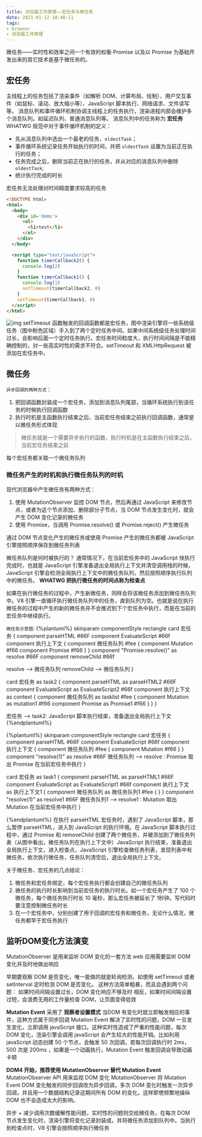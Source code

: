 ```yaml
---
title: 浏览器工作原理——宏任务与微任务
date: 2021-01-12 18:48:11
tags:
- browser
- 浏览器工作原理
---
```



微任务——实时性和效率之间一个有效的权衡
Promise 以及以 Promise 为基础开发出来的其它技术是基于微任务的。

## 宏任务
主线程上的任务包括了渲染事件（如解析 DOM、计算布局、绘制）、用户交互事件（如鼠标、滚动、放大缩小等）、JavaScript 脚本执行、网络请求、文件读写等。
消息队列和事件循环机制协调主线程上的任务执行，渲染进程内部会维护多个消息队列。如延迟队列、普通消息队列等。
消息队列中的任务称为 **宏任务**
WHATWG 规范中对于事件循环机制的定义：
* 先从消息队列中选出一个最老的任务，`oldestTask`；
* 事件循环系统记录任务开始执行的时间，并把 `oldestTask` 设置为当前正在执行的任务；
* 任务完成之后，删除当前正在执行的任务，并从对应的消息队列中删除 `oldestTask`;
* 统计执行完成的时长

宏任务无法处理对时间精度要求较高的任务
<!--more-->
```html
<!DOCTYPE html>
<html>
  <body>
    <div id='demo'>
      <ol>
        <li>test</li>
      </ol>
    </div>
  </body>

  <script type="text/javaScript">
    function timerCallback2() {
      console.log(2)
    }
    function timerCallback1() {
      console.log(1)
      setTimeout(timerCallback2, 0)
    }
    setTimeout(timerCallback1, 0)
  </script>
</html>
```
![img](https://static001.geekbang.org/resource/image/3c/15/3c2b9b474c4df544df61ebd62a7b3715.png)
setTimeout 函数触发的回调函数都是宏任务，图中渲染引擎将一些系统级任务（图中粉色区域）手入到了两个定时任务中间。如果中间系统级任务处理时间过长，会影响后面一个定时任务执行。宏任务时间粒度大，执行时间间隔是不能精确控制的，对一些高实时性的需求不符合。setTimeout 和 XMLHttpRequest 被添加在宏任务中。

## 微任务
`异步回调的两种方式`：
1.  把回调函数封装成一个宏任务，添加到消息队列尾部，当循环系统执行到该任务的时候执行回调函数
2.  执行时机是主函数执行结束之后、当前宏任务结束之前执行回调函数，通常是以微任务形式体现

> 微任务就是一个需要异步执行的函数，执行时机是在主函数执行结束之后、当前宏任务结束之前

每个宏任务都关联一个微任务队列

### 微任务产生的时机和执行微任务队列的时机
现代浏览器中产生微任务有两种方式：
1.  使用 MutationObserver 监控 DOM 节点，然后再通过 JavaScript 来修改节点，或者为这个节点添加、删除部分子节点，当 DOM 节点发生变化时，就会产生 DOM 变化记录的微任务
2.  使用 Promise，当调用 Promise.resolve() 或 Promise.reject() 产生微任务

通过 DOM 节点变化产生的微任务或使用 Promise 产生的微任务都被 JavaScript 引擎按照顺序保存到微任务列表

微任务队列是何时被执行的？
通常情况下，在当前宏任务中的 JavaScript 快执行完成时，也就是 JavaScript 引擎准备退出全局执行上下文并清空调用栈的时候，JavaScript 引擎会检测全局执行上下文中的微任务队列，然后按照顺序执行队列中的微任务。
**WHATWG 把执行微任务的时间点称为检查点**

如果在执行微任务的过程中，产生新微任务，同样会将该微任务添加到微任务队列中。V8 引擎一直循环执行微任务队列中的任务，直到队列为空。也就是说在执行微任务的过程中产生的新的微任务并不会推迟到下个宏任务中执行，而是在当前的宏任务中继续执行。

`微任务示意图`:
{%plantuml%}
skinparam componentStyle rectangle
card 宏任务 {
  component parseHTML #66F
  component EvaluateScript #66f
  component 执行上下文 {
    component 微任务队列 #fee {
      component Mutation #f66
      component Promise #f66
    }
  }
  component "Promise.resolve()" as resolve #66F
  component removeChild #66f

  resolve --> 微任务队列
  removeChild --> 微任务队列
}

card 宏任务 as task2 {
  component parseHTML as parseHTML2 #66F
  component EvaluateScript as EvaluateScript2 #66f
  component 执行上下文 as context {
    component 微任务队列 as tasklist #fee {
      component Mutation as mutation1 #f66
      component Promise as Promise1 #f66
    }
  }
}

宏任务 --> task2: JavaScript 脚本执行结束，准备退出全局执行上下文
{%endplantuml%}

{%plantuml%}
skinparam componentStyle rectangle
card 宏任务 {
  component parseHTML #66F
  component EvaluateScript #66f
  component 执行上下文 {
    component 微任务队列 #fee {
      component Mutation #f66
    }
  }
  component "resolve(1)" as resolve #66F
  微任务队列 --> resolve : Promise 取出 Promise 在当前宏任务中执行
}

card 宏任务 as task1 {
  component parseHTML as parseHTML1 #66F
  component EvaluateScript as EvaluateScript1 #66f
  component 执行上下文 as 执行上下文1 {
    component 微任务队列 as 微任务队列1 #fee {
    }
  }
  component "resolve(1)" as resolve1 #66F
  微任务队列1 --> resolve1 : Mutation 取出 Mutation 在当前宏任务中执行
}

{%endplantuml%}
在执行 parseHTML 宏任务时，遇到了 JavaScript 脚本，那么暂停 parseHTML，进入到 JavaScript 的执行环境。在 JavaScript 脚本执行过程中，通过 Promise 和 removeChild 创建了两个微任务，并被添加到了微任务列表（从图中看出，微任务队列在执行上下文中）JavaScript 执行结束，准备退出全局执行上下文，进入检查点，JavaScript 引擎检查微任务列表，发现列表中有微任务，依次执行微任务，任务队列清空后，退出全局执行上下文。

关于微任务、宏任务的几点结论：
1.  微任务和宏任务绑定，每个宏任务执行都会创建自己的微任务队列
2.  微任务的执行时长影响到当前宏任务的执行时长。如一个宏任务产生了 100 个微任务，每个微任务执行时长 10 毫秒，那么宏任务被延长了 1秒钟。写代码时要注意控制微任务时长
3.  在一个宏任务中，分别创建了用于回调的宏任务和微任务，无论什么情况，微任务都早于宏任务执行

## 监听DOM变化方法演变
MutationObserver 是用来监听 DOM 变化的一套方法
web 应用需要监听 DOM 变化并及时地做出响应

早期要观察 DOM 是否变化，唯一能做的就是轮询检测，如使用 setTimeout 或者 setInterval 定时检测 DOM 是否变化。
这种方法简单粗暴，而且会遇到两个问题：
如果时间间隔设置过长，DOM 变化响应不够及时
相反，如果时间间隔设置过短，会浪费无用的工作量检查 DOM，让页面变得低效

**Mutation Event** 采用了 **观察者设置模式** 当DOM 有变化时就立即触发相应的事件，这种方式属于同步回调
Mutation Event 解决了实时性的问题，DOM 一旦发生变化，立即调用 javaScript 接口。这种实时性造成了严重的性能问题，每次 DOM 变化，渲染引擎会调用 javaScript 会产生较大的性能开销。比如利用 javaScript 动态创建 50 个节点，会触发 50 次回调，若每次回调执行时 2ms，500 次是 200ms ，如果是一个动画执行，Mutation Event 触发回调会导致动画卡顿

**DOM4 开始，推荐使用 MutationObserver 替代 Mutation Event** MutationObserver API 用来监视 DOM 变化
MutationObserver 将 Mutation Event DOM 变化触发的同步回调改为异步回调，多次 DOM 变化时触发一次异步回调，并且用一个数据结构记录这期间所有 DOM 的变化。这样即使频繁地操纵 DOM 也不会造成太大的影响。

异步 + 减少调用次数缓解性能问题，实时性的问题则交给微任务，在每次 DOM 节点发生变化时，渲染引擎将变化记录封装成，并将微任务添加到队列中。当执行到检查点时，V8 引擎会按照顺序执行微任务
